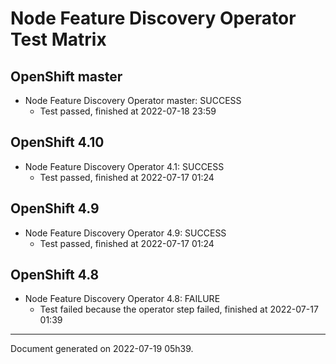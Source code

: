 
Node Feature Discovery Operator Test Matrix
===========================================

OpenShift master
----------------



* Node Feature Discovery Operator master: SUCCESS
  - Test passed, finished at 2022-07-18 23:59






OpenShift 4.10
--------------



* Node Feature Discovery Operator 4.1: SUCCESS
  - Test passed, finished at 2022-07-17 01:24






OpenShift 4.9
-------------



* Node Feature Discovery Operator 4.9: SUCCESS
  - Test passed, finished at 2022-07-17 01:24






OpenShift 4.8
-------------



* Node Feature Discovery Operator 4.8: FAILURE
  - Test failed because the operator step failed, finished at 2022-07-17 01:39






---
Document generated on 2022-07-19 05h39.
